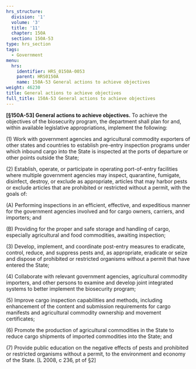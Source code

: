 ```yaml
---
hrs_structure:
  division: '1'
  volume: '3'
  title: '11'
  chapter: 150A
  section: 150A-53
type: hrs_section
tags:
  - Government
menu:
  hrs:
    identifier: HRS_0150A-0053
    parent: HRS0150A
    name: 150A-53 General actions to achieve objectives
weight: 46230
title: General actions to achieve objectives
full_title: 150A-53 General actions to achieve objectives
---
```

**[§150A-53] General actions to achieve objectives.** To achieve the objectives of the biosecurity program, the department shall plan for and, within available legislative appropriations, implement the following:

(1) Work with government agencies and agricultural commodity exporters of other states and countries to establish pre-entry inspection programs under which inbound cargo into the State is inspected at the ports of departure or other points outside the State;

(2) Establish, operate, or participate in operating port-of-entry facilities where multiple government agencies may inspect, quarantine, fumigate, disinfect, destroy, or exclude as appropriate, articles that may harbor pests or exclude articles that are prohibited or restricted without a permit, with the goals of:

(A) Performing inspections in an efficient, effective, and expeditious manner for the government agencies involved and for cargo owners, carriers, and importers; and

(B) Providing for the proper and safe storage and handling of cargo, especially agricultural and food commodities, awaiting inspection;

(3) Develop, implement, and coordinate post-entry measures to eradicate, control, reduce, and suppress pests and, as appropriate, eradicate or seize and dispose of prohibited or restricted organisms without a permit that have entered the State;

(4) Collaborate with relevant government agencies, agricultural commodity importers, and other persons to examine and develop joint integrated systems to better implement the biosecurity program;

(5) Improve cargo inspection capabilities and methods, including enhancement of the content and submission requirements for cargo manifests and agricultural commodity ownership and movement certificates;

(6) Promote the production of agricultural commodities in the State to reduce cargo shipments of imported commodities into the State; and

(7) Provide public education on the negative effects of pests and prohibited or restricted organisms without a permit, to the environment and economy of the State. [L 2008, c 236, pt of §2]